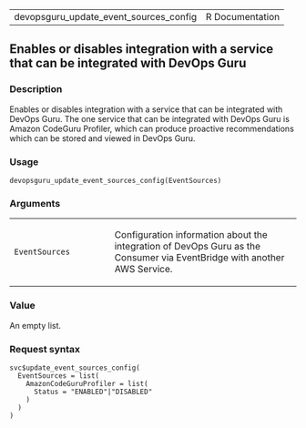 <table style="width: 100%;">
<tbody>
<tr class="odd">
<td>devopsguru_update_event_sources_config</td>
<td style="text-align: right;">R Documentation</td>
</tr>
</tbody>
</table>

## Enables or disables integration with a service that can be integrated with DevOps Guru

### Description

Enables or disables integration with a service that can be integrated
with DevOps Guru. The one service that can be integrated with DevOps
Guru is Amazon CodeGuru Profiler, which can produce proactive
recommendations which can be stored and viewed in DevOps Guru.

### Usage

    devopsguru_update_event_sources_config(EventSources)

### Arguments

<table>
<colgroup>
<col style="width: 35%" />
<col style="width: 65%" />
</colgroup>
<tbody>
<tr class="odd">
<td><code
id="devopsguru_update_event_sources_config_:_EventSources">EventSources</code></td>
<td><p>Configuration information about the integration of DevOps Guru as
the Consumer via EventBridge with another AWS Service.</p></td>
</tr>
</tbody>
</table>

### Value

An empty list.

### Request syntax

    svc$update_event_sources_config(
      EventSources = list(
        AmazonCodeGuruProfiler = list(
          Status = "ENABLED"|"DISABLED"
        )
      )
    )
